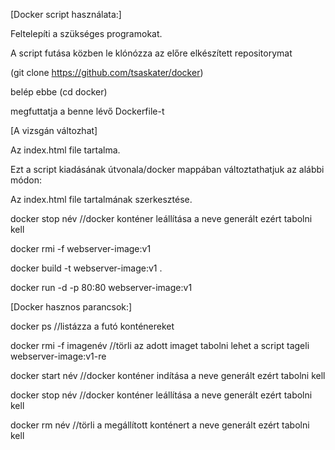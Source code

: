   [Docker script használata:]

  Feltelepíti a szükséges programokat.
  
  A script futása közben le klónózza az előre elkészített repositorymat
  
  (git clone https://github.com/tsaskater/docker)
  
  belép ebbe (cd docker)
  
  megfuttatja a benne lévő Dockerfile-t

[A vizsgán változhat]

Az index.html file tartalma.

Ezt a script kiadásának útvonala/docker mappában változtathatjuk az alábbi módon:

   Az index.html file tartalmának szerkesztése.
   
   docker stop név //docker konténer leállítása a neve generált ezért tabolni kell
   
   docker rmi -f webserver-image:v1
   
   docker build -t webserver-image:v1 .
   
   docker run -d -p 80:80 webserver-image:v1
   

[Docker hasznos parancsok:]
  
  docker ps //listázza a futó konténereket

  docker rmi -f imagenév //törli az adott imaget tabolni lehet a script tageli webserver-image:v1-re
  
  docker start név //docker konténer indítása a neve generált ezért tabolni kell
  
  docker stop név //docker konténer leállítása a neve generált ezért tabolni kell
  
  docker rm név //törli a megállított konténert a neve generált ezért tabolni kell
  
